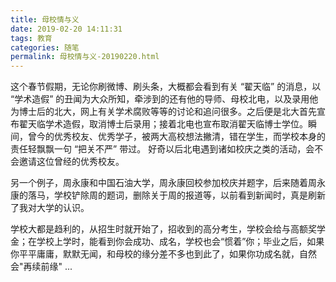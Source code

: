 ```yaml
---
title: 母校情与义
date: 2019-02-20 14:11:31
tags: 教育
categories: 随笔
permalink: 母校情与义-20190220.html
---
```


这个春节假期，无论你刷微博、刷头条，大概都会看到有关 “翟天临” 的消息，以 “学术造假” 的丑闻为大众所知，牵涉到的还有他的导师、母校北电，以及录用他为博士后的北大，网上有关学术腐败等等的讨论和追问很多。之后便是北大首先宣布翟天临学术造假，取消博士后录用；接着北电也宣布取消翟天临博士学位。瞬间，曾今的优秀校友、优秀学子，被两大高校想法撇清，错在学生，而学校本身的责任轻飘飘一句 “把关不严” 带过。 好奇以后北电遇到诸如校庆之类的活动，会不会邀请这位曾经的优秀校友。

另一个例子，周永康和中国石油大学，周永康回校参加校庆并题字，后来随着周永康的落马，学校铲除周的题词，删除关于周的报道等，以前看到新闻时，真是刷新了我对大学的认识。 

学校大都是趋利的，从招生时就开始了，招收到的高分考生，学校会给与高额奖学金；在学校上学时，能看到你会成功、成名，学校也会“惯着”你；毕业之后，如果你平平庸庸，默默无闻，和母校的缘分差不多也到此了，如果你功成名就，自然会"再续前缘" ...